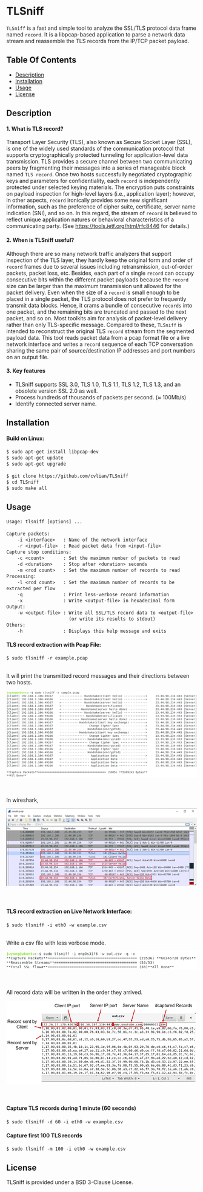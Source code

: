 TLSniff
==========
`TLSniff` is a fast and simple tool to analyze the SSL/TLS protocol data frame named `record`. It is a libpcap-based application to parse a network data stream and reassemble the TLS records from the IP/TCP packet payload.


## Table Of Contents

- [Description](#description)
- [Installation](#installation)
- [Usage](#usage)
- [License](#license)

## Description

#### 1. What is TLS record?
Transport Layer Security (TLS), also known as Secure Socket Layer (SSL), is one of the widely used standards of the communication protocol that supports cryptographically protected tunneling for application-level data transmission. TLS provides a secure channel between two communicating peers by fragmenting their messages into a series of manageable block named `TLS record`. Once two hosts successfully negotiated cryptographic keys and parameters for confidentiality, each `record` is independently protected under selected keying materials. The encryption puts constraints on payload inspection for high-level layers (i.e., application layer); however, in other aspects, `record` ironically provides some new significant information, such as the preference of cipher suite, certificate, server name indication (SNI), and so on. In this regard, the stream of `record` is believed to reflect unique application natures or behavioral characteristics of a communicating party. (See https://tools.ietf.org/html/rfc8446 for details.)

#### 2. When is TLSniff useful?
Although there are so many network traffic analyzers that support inspection of the TLS layer, they hardly keep the original form and order of `record` frames due to several issues including retransmission, out-of-order packets, packet loss, etc. Besides, each part of a single `record` can occupy consecutive bits within the different packet payloads because the `record` size can be larger than the maximum transmission unit allowed for the packet delivery. Even when the size of a `record` is small enough to be placed in a single packet, the TLS protocol does not prefer to frequently transmit data blocks. Hence, it crams a bundle of consecutive `records` into one packet, and the remaining bits are truncated and passed to the next packet, and so on. Most toolkits aim for analysis of packet-level delivery rather than only TLS-specific message. Compared to these, `TLSniff` is intended to reconstruct the original TLS `record` stream from the segmented payload data. This tool reads packet data from a pcap format file or a live network interface and writes a `record` sequence of each TCP conversation sharing the same pair of source/destination IP addresses and port numbers on an output file.

#### 3. Key features
 * TLSniff supports SSL 3.0, TLS 1.0, TLS 1.1, TLS 1.2, TLS 1.3, and an obsolete version SSL 2.0 as well.
 * Process hundreds of thousands of packets per second. (≈ 100Mb/s)
 * Identify connected server name.

## Installation

#### Build on Linux:

```shell
$ sudo apt-get install libpcap-dev
$ sudo apt-get update
$ sudo apt-get upgrade

$ git clone https://github.com/cvlian/TLSniff
$ cd TLSniff
$ sudo make all
```

## Usage
    
    Usage: tlsniff [options] ...
    
    Capture packets:
        -i <interface>   : Name of the network interface
        -r <input-file>  : Read packet data from <input-file>
    Capture stop conditions:
        -c <count>       : Set the maximum number of packets to read
        -d <duration>    : Stop after <duration> seconds
        -m <rcd count>   : Set the maximum number of records to read
    Processing:
        -l <rcd count>   : Set the maximum number of records to be extracted per flow
        -q               : Print less-verbose record information
        -x               : Write <output-file> in hexadecimal form
    Output:
        -w <output-file> : Write all SSL/TLS record data to <output-file>
                           (or write its results to stdout)
    Others:
        -h               : Displays this help message and exits


#### TLS record extraction with Pcap File:
    $ sudo tlsniff -r example.pcap

</br>It will print the transmitted record messages and their directions between two hosts.</br>

![ex_screenshot](./img/exampleA.png)</br></br></br>


In wireshark,</br> 

![ex_screenshot](./img/exampleB.png)</br></br></br>

#### TLS record extraction on Live Network Interface:
    $ sudo tlsniff -i eth0 -w example.csv

</br>Write a csv file with less verbose mode.</br>

![ex_screenshot](./img/exampleC.png)</br></br></br>

All record data will be written in the order they arrived.</br>

![ex_screenshot](./img/exampleD.png)</br></br></br>


#### Capture TLS records during 1 minute (60 seconds)
    $ sudo tlsniff -d 60 -i eth0 -w example.csv

#### Capture first 100 TLS records
    $ sudo tlsniff -m 100 -i eth0 -w example.csv


## License
TLSniff is provided under a BSD 3-Clause License.

